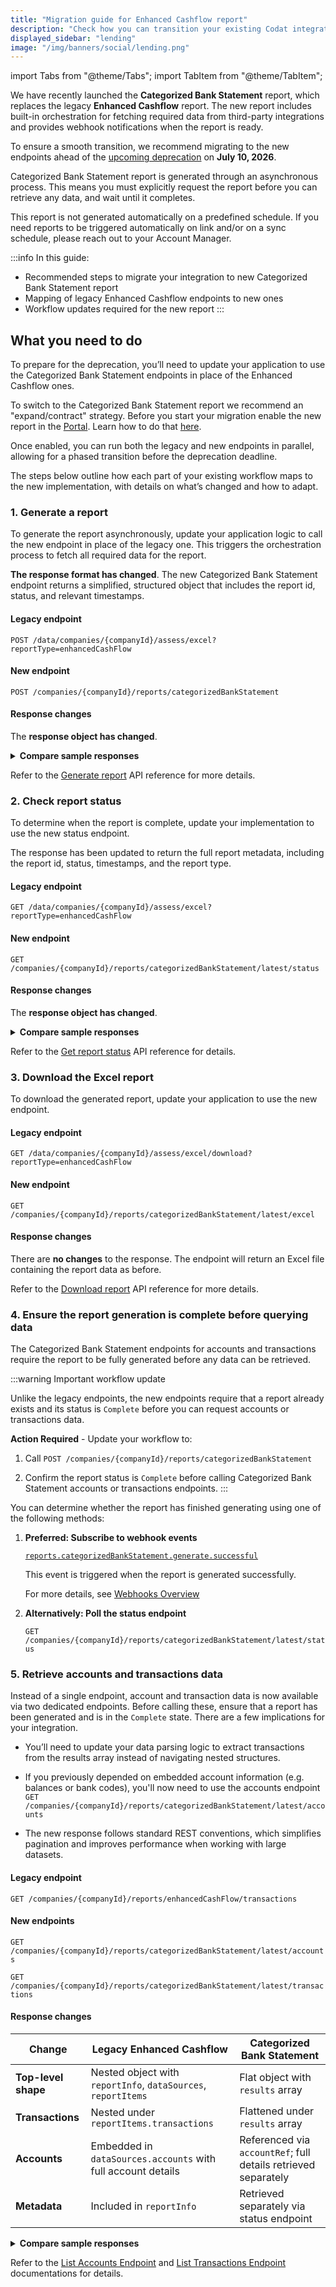 ```yaml
---
title: "Migration guide for Enhanced Cashflow report"
description: "Check how you can transition your existing Codat integration with Enhanced Cashflow endpoints to our new Categorized Bank Statement report endpoints"
displayed_sidebar: "lending"
image: "/img/banners/social/lending.png"
---
```


import Tabs from "@theme/Tabs";
import TabItem from "@theme/TabItem";

We have recently launched the **Categorized Bank Statement** report, which replaces the legacy **Enhanced Cashflow** report. The new report includes built-in orchestration for fetching required data from third-party integrations and provides webhook notifications when the report is ready. 

To ensure a smooth transition, we recommend migrating to the new endpoints ahead of the [upcoming deprecation](https://docs.codat.io/updates/250703-deprecation-enh-cashflow-endpoints) on **July 10, 2026**.

Categorized Bank Statement report is generated through an asynchronous process. This means you must explicitly request the report before you can retrieve any data, and wait until it completes.

This report is not generated automatically on a predefined schedule. If you need reports to be triggered automatically on link and/or on a sync schedule, please reach out to your Account Manager.

:::info In this guide:

- Recommended steps to migrate your integration to new Categorized Bank Statement report
- Mapping of legacy Enhanced Cashflow endpoints to new ones
- Workflow updates required for the new report
  :::

## What you need to do

To prepare for the deprecation, you’ll need to update your application to use the Categorized Bank Statement endpoints in place of the Enhanced Cashflow ones.

To switch to the Categorized Bank Statement report we recommend an "expand/contract" strategy. 
Before you start your migration enable the new report in the [Portal](https://app.codat.io/developers/api-deprecations). Learn how to do that [here](https://docs.codat.io/configure/portal/developers).

Once enabled, you can run both the legacy and new endpoints in parallel, allowing for a phased transition before the deprecation deadline.

The steps below outline how each part of your existing workflow maps to the new implementation, with details on what’s changed and how to adapt.

### 1. Generate a report

To generate the report asynchronously, update your application logic to call the new endpoint in place of the legacy one. This triggers the orchestration process to fetch all required data for the report.

**The response format has changed**. The new Categorized Bank Statement endpoint returns a simplified, structured object that includes the report id, status, and relevant timestamps.

#### Legacy endpoint

`POST /data/companies/{companyId}/assess/excel?reportType=enhancedCashFlow`

#### New endpoint

`POST /companies/{companyId}/reports/categorizedBankStatement`

#### Response changes

The **response object has changed**.

<details>
  <summary><b>Compare sample responses</b></summary>
<Tabs>
<TabItem value="legacy" label="Legacy schema">

```json
{
  "lastGenerated": "2023-01-25T22:36:05.125Z",
  "inProgress": true,
  "queued": "2023-01-25T22:36:05.125Z",
  "success": true,
  "errorMessage": "string",
  "lastInvocationId": "3fa85f64-5717-4562-b3fc-2c963f66afa6",
  "reportType": "string",
  "fileSize": 0
}
```

</TabItem>

<TabItem value="new" label="New schema">

```json
{
  "id": "6e9bae88-72c9-45ae-abe8-41fbf2871458",
  "status": "InProgress",
  "type": "categorizedBankStatement",
  "requestedDate": "2024-09-27T04:43:41Z",
  "updatedDate": "2024-10-01T14:41:46Z"
}
```

</TabItem>

</Tabs>

| **Old schema property** | **New schema equivalent**                                                                                     |
|-------------------------|----------------------------------------------------------------------------------------------------------------|
| `lastGenerated`         | ❌ Not available                                                                                               |
| `inProgress`            | ✅ Replaced by `status` – indicates the current state of the report (`InProgress`, `Complete`, `Error`)       |
| `queued`                | ✅ Replaced by `requestedDate` – timestamp for when the report was requested                                   |
| `success`               | ✅ Use `status` instead                                                                                        |
| `errorMessage`          | ✅ Remains `errorMessage`                                                                                      |
| `lastInvocationId`      | ❌ Not available                                                                                               |
| `reportType`            | ✅ Renamed to `type`                                                                                           |
| `fileSize`              | ❌ Not available                                                                                               |

</details>


Refer to the [Generate report](https://docs.codat.io/lending-api#/operations/generate-report) API reference for more details.

### 2. Check report status

To determine when the report is complete, update your implementation to use the new status endpoint.

The response has been updated to return the full report metadata, including the report id, status, timestamps, and the report type.

#### Legacy endpoint

`GET /data/companies/{companyId}/assess/excel?reportType=enhancedCashFlow`

#### New endpoint

`GET /companies/{companyId}/reports/categorizedBankStatement/latest/status`

#### Response changes

The **response object has changed**.

<details>
  <summary><b>Compare sample responses</b></summary>
<Tabs>
<TabItem value="legacy" label="Legacy schema">

```json
{
  "lastGenerated": "2023-01-25T22:36:05.125Z",
  "inProgress": true,
  "queued": "2023-01-25T22:36:05.125Z",
  "success": true,
  "errorMessage": "string",
  "lastInvocationId": "3fa85f64-5717-4562-b3fc-2c963f66afa6",
  "reportType": "string",
  "fileSize": 0
}
```

</TabItem>

<TabItem value="new" label="New schema">

```json
{
  "id": "6e9bae88-72c9-45ae-abe8-41fbf2871458",
  "status": "Complete",
  "type": "categorizedBankStatement",
  "requestedDate": "2024-09-27T04:43:41Z",
  "updatedDate": "2024-09-27T04:48:31Z"
}
```

</TabItem>

</Tabs>

| **Old schema property** | **New schema equivalent**                                                                                     |
|-------------------------|----------------------------------------------------------------------------------------------------------------|
| `lastGenerated`         | ❌ Not available                                                                                               |
| `inProgress`            | ✅ Replaced by `status` – indicates the current state of the report (`InProgress`, `Complete`, `Error`)       |
| `queued`                | ✅ Replaced by `requestedDate` – timestamp for when the report was requested                                   |
| `success`               | ✅ Use `status` instead                                                                                        |
| `errorMessage`          | ✅ Remains `errorMessage`                                                                                      |
| `lastInvocationId`      | ❌ Not available                                                                                               |
| `reportType`            | ✅ Renamed to `type`                                                                                           |
| `fileSize`              | ❌ Not available                                                                                               |

</details>

Refer to the [Get report status](https://docs.codat.io/lending-api#/operations/get-report-status) API reference for details.

### 3. Download the Excel report

To download the generated report, update your application to use the new endpoint.

#### Legacy endpoint

`GET /data/companies/{companyId}/assess/excel/download?reportType=enhancedCashFlow`

#### New endpoint

`GET /companies/{companyId}/reports/categorizedBankStatement/latest/excel`

#### Response changes

There are **no changes** to the response. The endpoint will return an Excel file containing the report data as before.

Refer to the [Download report](https://docs.codat.io/lending-api#/operations/download-categorized-bank-statement-excel) API reference for more details.

### 4. Ensure the report generation is complete before querying data

The Categorized Bank Statement endpoints for accounts and transactions require the report to be fully generated before any data can be retrieved.

:::warning Important workflow update

Unlike the legacy endpoints, the new endpoints require that a report already exists and its status is `Complete` before you can request accounts or transactions data.

**Action Required** - Update your workflow to:

1. Call `POST /companies/{companyId}/reports/categorizedBankStatement`

2. Confirm the report status is `Complete` before calling Categorized Bank Statement accounts or transactions endpoints.
:::

You can determine whether the report has finished generating using one of the following methods:

1. **Preferred: Subscribe to webhook events**

   [`reports.categorizedBankStatement.generate.successful`](/lending-api#/webhooks/reports.categorizedBankStatement.generate.successful/post)

   This event is triggered when the report is generated successfully.

   For more details, see [Webhooks Overview](/using-the-api/webhooks/create-consumer)

2. **Alternatively: Poll the status endpoint**

   `GET /companies/{companyId}/reports/categorizedBankStatement/latest/status`

### 5. Retrieve accounts and transactions data

Instead of a single endpoint, account and transaction data is now available via two dedicated endpoints.
Before calling these, ensure that a report has been generated and is in the `Complete` state.
There are a few implications for your integration.
* You’ll need to update your data parsing logic to extract transactions from the results array instead of navigating nested structures.

* If you previously depended on embedded account information (e.g. balances or bank codes), you'll now need to use the accounts endpoint `GET /companies/{companyId}/reports/categorizedBankStatement/latest/accounts`

* The new response follows standard REST conventions, which simplifies pagination and improves performance when working with large datasets.

#### Legacy endpoint

`GET /companies/{companyId}/reports/enhancedCashFlow/transactions`

#### New endpoints

`GET /companies/{companyId}/reports/categorizedBankStatement/latest/accounts`

`GET /companies/{companyId}/reports/categorizedBankStatement/latest/transactions`

#### Response changes


| Change                      | Legacy Enhanced Cashflow                                     | Categorized Bank Statement                                      |
|----------------------------|---------------------------------------------------------------|------------------------------------------------------------------|
| **Top-level shape**        | Nested object with `reportInfo`, `dataSources`, `reportItems` | Flat object with `results` array                                |
| **Transactions**           | Nested under `reportItems.transactions`                       | Flattened under `results` array                                 |
| **Accounts**               | Embedded in `dataSources.accounts` with full account details  | Referenced via `accountRef`; full details retrieved separately  |
| **Metadata**               | Included in `reportInfo`                                      | Retrieved separately via status endpoint                        |

<details>
  <summary><b>Compare sample responses</b></summary>
<Tabs>
<TabItem value="legacy" label="Legacy schema">

```json
{
  "reportInfo": {
    "pageNumber": 1,
    "pageSize": 100,
    "totalResults": 2401,
    "reportName": "Cash Flow transactions report",
    "companyName": "Example Company",
    "generatedDate": "2023-01-25T22:36:05.125Z"
  },
  "dataSources": [
    {
      "accounts": [
        {
          "id": "4f78a6b0-e9bb-40f2-82fd-f3a2daa1fd0a",
          "accountName": "Business Current Account",
          "accountType": "Debit",
          "currency": "USD",
          "currentBalance": 1000
          ...
        }
      ]
    }
  ],
  "reportItems": [
    {
      "transactions": [
        {
          "id": "3fa85f64-5717-4562-b3fc-2c963f66afa6",
          "accountRef": {
            "id": "4f78a6b0-e9bb-40f2-82fd-f3a2daa1fd0a",
            "name": "Business Current Account"
          },
          "date": "2023-01-25",
          "description": "Payment to supplier",
          "amount": 100,
          "currency": "USD",
          "platformName": "Plaid"
          ...
        }
      ]
    }
  ]
}
```

</TabItem>

<TabItem value="newac" label="New schema - Accounts">

```json
{
  "pageNumber": 1,
  "pageSize": 100,
  "totalResults": 2,
  "_links": {
    "self": {
      "href": "/companies/{companyId}/reports/categorizedBankStatement/latest/accounts"
    }
    ...
  },
  "results": [
    {
      "id": "4f78a6b0-e9bb-40f2-82fd-f3a2daa1fd0a",
      "accountName": "Business Current Account",
      "accountType": "Debit",
      "currency": "USD",
      "currentBalance": 1000
      ...
    }
    ...
  ]
}
```
</TabItem>

<TabItem value="newtr" label="New schema - Transactions">

```json
{
  "pageNumber": 1,
  "pageSize": 100,
  "totalResults": 1,
  "_links": {
    "self": {
      "href": "/companies/{companyId}/reports/categorizedBankStatement/latest/transactions"
    }
    ...
  },
  "results": [
    {
      "id": "3fa85f64-5717-4562-b3fc-2c963f66afa6",
      "accountRef": {
        "id": "4f78a6b0-e9bb-40f2-82fd-f3a2daa1fd0a",
        "name": "Business Current Account"
      },
      "date": "2023-01-25",
      "description": "Payment to supplier",
      "amount": 100,
      "currency": "USD",
      "platformName": "Plaid"
      ...
    }
    ...
  ]
}
```

</TabItem>

</Tabs>

| **Old schema property**                     | **New schema - Accounts**                            | **New schema - Transactions**                         |
|---------------------------------------------|---------------------------------------------------------------|----------------------------------------------------------------|
| `reportInfo.pageNumber`                     | ✅ `pageNumber`                                               | ✅ `pageNumber`                                                 |
| `reportInfo.pageSize`                       | ✅ `pageSize`                                                 | ✅ `pageSize`                                                   |
| `reportInfo.totalResults`                   | ✅ `totalResults`                                             | ✅ `totalResults`                                               |
| `reportInfo.generatedDate`                  | ❌ Not available (see report status for `updatedDate`)        | ❌ Not available (see report status for `updatedDate`)          |
| `dataSources.accounts[].id`                 | ✅ `results[].id`                                             | 🔁 Referenced via `accountRef.id`                              |
| `dataSources.accounts[].accountName`        | ✅ `accountName`                                              | 🔁 Referenced via `accountRef.name`                            |
| `dataSources.accounts[].accountType`        | ✅ `accountType`                                              | ❌ Not available                                                |
| `dataSources.accounts[].currency`           | ✅ `currency`                                                 | ✅ `currency`                                                   |
| `dataSources.accounts[].currentBalance`     | ✅ `currentBalance`                                           | ❌ Not available                                                |
| `reportItems[].transactions[].id`           | ❌ Not available                                              | ✅ `results[].id`                                               |
| `reportItems[].transactions[].accountRef`   | ❌ Not available                                              | ✅ `accountRef`                                                 |
| `reportItems[].transactions[].date`         | ❌ Not available                                              | ✅ `date`                                                       |
| `reportItems[].transactions[].description`  | ❌ Not available                                              | ✅ `description`                                                |
| `reportItems[].transactions[].amount`       | ❌ Not available                                              | ✅ `amount`                                                     |
| `reportItems[].transactions[].currency`     | ❌ Not available                                              | ✅ `currency`                                                   |
| `reportItems[].transactions[].platformName` | ❌ Not available                                              | ✅ `platformName`                                               |

</details>

Refer to the [List Accounts Endpoint](https://docs.codat.io/lending-api#/operations/list-categorized-bank-statement-accounts) and [List Transactions Endpoint](https://docs.codat.io/lending-api#/operations/get-categorized-bank-statement-transactions) documentations for details.

